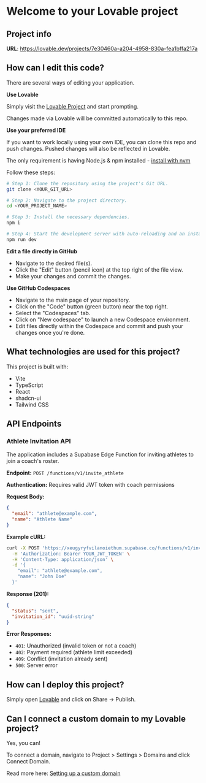 
# Welcome to your Lovable project

## Project info

**URL**: https://lovable.dev/projects/7e30460a-a204-4958-830a-fea1bffa217a

## How can I edit this code?

There are several ways of editing your application.

**Use Lovable**

Simply visit the [Lovable Project](https://lovable.dev/projects/7e30460a-a204-4958-830a-fea1bffa217a) and start prompting.

Changes made via Lovable will be committed automatically to this repo.

**Use your preferred IDE**

If you want to work locally using your own IDE, you can clone this repo and push changes. Pushed changes will also be reflected in Lovable.

The only requirement is having Node.js & npm installed - [install with nvm](https://github.com/nvm-sh/nvm#installing-and-updating)

Follow these steps:

```sh
# Step 1: Clone the repository using the project's Git URL.
git clone <YOUR_GIT_URL>

# Step 2: Navigate to the project directory.
cd <YOUR_PROJECT_NAME>

# Step 3: Install the necessary dependencies.
npm i

# Step 4: Start the development server with auto-reloading and an instant preview.
npm run dev
```

**Edit a file directly in GitHub**

- Navigate to the desired file(s).
- Click the "Edit" button (pencil icon) at the top right of the file view.
- Make your changes and commit the changes.

**Use GitHub Codespaces**

- Navigate to the main page of your repository.
- Click on the "Code" button (green button) near the top right.
- Select the "Codespaces" tab.
- Click on "New codespace" to launch a new Codespace environment.
- Edit files directly within the Codespace and commit and push your changes once you're done.

## What technologies are used for this project?

This project is built with:

- Vite
- TypeScript
- React
- shadcn-ui
- Tailwind CSS

## API Endpoints

### Athlete Invitation API

The application includes a Supabase Edge Function for inviting athletes to join a coach's roster.

**Endpoint:** `POST /functions/v1/invite_athlete`

**Authentication:** Requires valid JWT token with coach permissions

**Request Body:**
```json
{
  "email": "athlete@example.com",
  "name": "Athlete Name"
}
```

**Example cURL:**
```bash
curl -X POST 'https://xeugyryfvilanoiethum.supabase.co/functions/v1/invite_athlete' \
  -H 'Authorization: Bearer YOUR_JWT_TOKEN' \
  -H 'Content-Type: application/json' \
  -d '{
    "email": "athlete@example.com",
    "name": "John Doe"
  }'
```

**Response (201):**
```json
{
  "status": "sent",
  "invitation_id": "uuid-string"
}
```

**Error Responses:**
- `401`: Unauthorized (invalid token or not a coach)
- `402`: Payment required (athlete limit exceeded)
- `409`: Conflict (invitation already sent)
- `500`: Server error

## How can I deploy this project?

Simply open [Lovable](https://lovable.dev/projects/7e30460a-a204-4958-830a-fea1bffa217a) and click on Share -> Publish.

## Can I connect a custom domain to my Lovable project?

Yes, you can!

To connect a domain, navigate to Project > Settings > Domains and click Connect Domain.

Read more here: [Setting up a custom domain](https://docs.lovable.dev/tips-tricks/custom-domain#step-by-step-guide)
